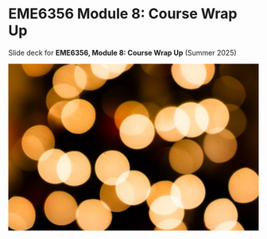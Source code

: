 # EME6356 Module 8: Course Wrap Up

Slide deck for **EME6356, Module 8: Course Wrap Up** (Summer 2025)

![](img/8-case-discussions.jpg)
